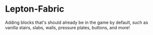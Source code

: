 # Lepton-Fabric
Adding blocks that's should already be in the game by default, such as vanilla stairs, slabs, walls, pressure plates, buttons, and more!
